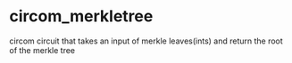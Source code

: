 # circom_merkletree

circom circuit that takes an input of merkle leaves(ints) and return the root of the merkle tree
